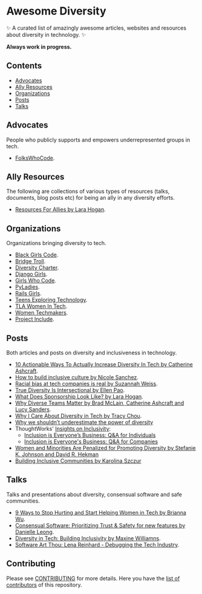 # Awesome Diversity

:sparkles: A curated list of amazingly awesome articles, websites and resources about diversity in technology. :sparkles:

**Always work in progress.**

## Contents

- [Advocates](#advocates)
- [Ally Resources](#ally-resources)
- [Organizations](#organizations)
- [Posts](#posts)
- [Talks](#talks)

## Advocates

People who publicly supports and empowers underrepresented groups in tech.

- [FolksWhoCode](https://github.com/folkswhocode).

## Ally Resources

The following are collections of various types of resources (talks, documents, blog posts etc) for being an ally in any diversity efforts.

- [Resources For Allies by Lara Hogan](https://github.com/larahogan/ally-resources).

## Organizations

Organizations bringing diversity to tech.

- [Black Girls Code](http://www.blackgirlscode.com/).
- [Bridge Troll](https://www.bridgetroll.org/).
- [Diversity Charter](http://diversitycharter.org/).
- [Django Girls](https://djangogirls.org/).
- [Girls Who Code](https://girlswhocode.com/).
- [PyLadies](http://www.pyladies.com/).
- [Rails Girls](http://railsgirls.com/).
- [Teens Exploring Technology](http://exploringtech.org/).
- [TLA Women In Tech](http://tlawomenintech.org/).
- [Women Techmakers](https://www.womentechmakers.com/).
- [Project Include](http://projectinclude.org/).

## Posts
Both articles and posts on diversity and inclusiveness in technology.

- [10 Actionable Ways To Actually Increase Diversity In Tech by Catherine Ashcraft](https://www.fastcompany.com/3041339/10-commitments-that-will-make-a-difference-in-increasing-diversity-in-tec).
- [How to build inclusive culture by Nicole Sanchez](https://medium.com/@nmsanchez/how-to-build-inclusive-culture-360160f417a1).
- [Racial bias at tech companies is real by Suzannah Weiss](http://www.complex.com/life/2016/03/tech-diversity-problem).
- [True Diversity Is Intersectional by Ellen Pao](https://medium.com/projectinclude/true-diversity-is-intersectional-2282b8da8882).
- [What Does Sponsorship Look Like? by Lara Hogan](http://larahogan.me/blog/what-sponsorship-looks-like/).
- [Why Diverse Teams Matter by Brad McLain, Catherine Ashcraft and Lucy Sanders](http://er.educause.edu/articles/2016/5/why-diverse-teams-matter).
- [Why I Care About Diversity in Tech by Tracy Chou](https://medium.com/little-thoughts/why-i-care-about-diversity-in-tech-31bde2de8532).
- [Why we shouldn’t underestimate the power of diversity](http://ideas.ted.com/why-we-shouldnt-underestimate-the-power-of-diversity/)
- ThoughtWorks' [Insights on Inclusivity](https://www.thoughtworks.com/insights/inclusivity):
  - [Inclusion is Everyone’s Business: Q&A for Individuals](https://www.thoughtworks.com/insights/blog/inclusion-everyone-s-business-qa-part-1)
  - [Inclusion is Everyone's Business: Q&A for Companies](https://www.thoughtworks.com/insights/blog/inclusion-everyones-business-qa-companies)
- [Women and Minorities Are Penalized for Promoting Diversity by Stefanie K. Johnson and David R. Hekman](https://hbr.org/2016/03/women-and-minorities-are-penalized-for-promoting-diversity)
- [Building Inclusive Communities by Karolina Szczur](https://medium.com/@fox/building-inclusive-communities-232dc01d1aba)

## Talks

Talks and presentations about diversity, consensual software and safe communities.

- [9 Ways to Stop Hurting and Start Helping Women in Tech by Brianna Wu](https://www.youtube.com/watch?v=pUVhF3jDG08).
- [Consensual Software: Prioritizing Trust & Safety for new features by Danielle Leong](https://www.youtube.com/watch?v=Ccw3VfE3P4M).
- [Diversity in Tech: Building Inclusivity by Maxine Williamns](https://www.youtube.com/watch?v=XAiDY3k50D8).
- [Software Art Thou: Lena Reinhard - Debugging the Tech Industry](https://www.youtube.com/watch?v=zjjvIaYMd0o).

## Contributing

Please see [CONTRIBUTING](.github/CONTRIBUTING.md) for more details. Here you have the [list of contributors](CONTRIBUTORS.md) of this repository.
